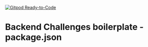 [![Gitpod Ready-to-Code](https://img.shields.io/badge/Gitpod-Ready--to--Code-blue?logo=gitpod)](https://gitpod.io/#https://github.com/freeCodeCamp/boilerplate-npm) 

# Backend Challenges boilerplate - package.json